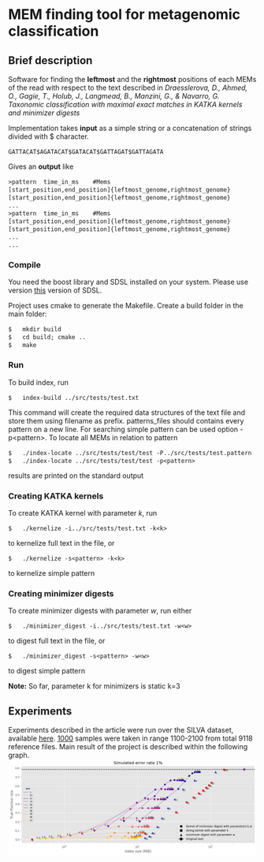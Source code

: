 # MEM finding tool for metagenomic classification

##  Brief description
Software for finding the **leftmost** and the **rightmost** positions of each MEMs of the read
with respect to the text described in *Draesslerova, D., Ahmed, O., Gagie, T., Holub, J., Langmead, B., Manzini, G., & Navarro, G. Taxonomic classification with maximal exact matches in KATKA kernels and minimizer digests*


Implementation takes **input** as a simple string or a concatenation of strings divided with $ character.
```
GATTACAT$AGATACAT$GATACAT$GATTAGAT$GATTAGATA
```

Gives an **output** like
```
>pattern  time_in_ms    #Mems
[start_position,end_position]{leftmost_genome,rightmost_genome}       [start_position,end_position]{leftmost_genome,rightmost_genome}       ...
>pattern  time_in_ms    #Mems
[start_position,end_position]{leftmost_genome,rightmost_genome}       [start_position,end_position]{leftmost_genome,rightmost_genome}       ...
...
```

### Compile
You need the boost library and SDSL installed on your system. Please use version [this](https://github.com/vgteam/sdsl-lite) version of SDSL. 

Project uses cmake to generate the Makefile. Create a build folder in the main folder:
```
$   mkdir build
$   cd build; cmake ..
$   make
```
###  Run
To build index, run

```
$   index-build ../src/tests/test.txt
```

This command will create the required data structures of the text file and store them using filename as prefix.
patterns_files should contains every pattern on a new line. For searching simple pattern can be used option -p\<pattern\>.
To locate all MEMs in relation to pattern
```
$   ./index-locate ../src/tests/test/test -P../src/tests/test.pattern
$   ./index-locate ../src/tests/test/test -p<pattern>
```
results are printed on the standard output

###  Creating KATKA kernels
To create KATKA kernel with parameter *k*, run
```
$   ./kernelize -i../src/tests/test.txt -k<k>
``` 
to kernelize full text in the file, or 

```
$   ./kernelize -s<pattern> -k<k>
``` 
to kernelize simple pattern

###  Creating minimizer digests
To create minimizer digests with parameter *w*, run either
```
$   ./minimizer_digest -i../src/tests/test.txt -w<w>
``` 
to digest full text in the file, or 

```
$   ./minimizer_digest -s<pattern> -w<w>
``` 
to digest simple pattern

**Note:** So far, parameter k for minimizers is static k=3

##  Experiments
Experiments described in the article were run over the SILVA dataset, available [here](https://www.arb-silva.de/download/arb-files/). [1000](genera_from_1100_to_2100.txt) samples were taken in range 1100-2100 from total 9118 reference files. Main result of the project is described within the following graph. 
![graph](1000genomes_simulated_error_rate_1p_w_lines.png?raw=true "Title")
